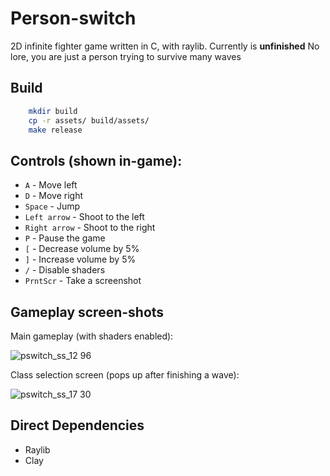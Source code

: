 # Person-switch
2D infinite fighter game written in C, with raylib.
Currently is **unfinished**
No lore, you are just a person trying to survive many waves

## Build
```bash
    mkdir build
    cp -r assets/ build/assets/
    make release 
```

## Controls (shown in-game):
 - `A`           - Move left
 - `D`           - Move right
 - `Space`       - Jump
 - `Left arrow`  - Shoot to the left
 - `Right arrow` - Shoot to the right
 - `P`           - Pause the game
 - `[`           - Decrease volume by 5%
 - `]`           - Increase volume by 5%
 - `/`           - Disable shaders
 - `PrntScr`     - Take a screenshot

## Gameplay screen-shots

Main gameplay (with shaders enabled):

![pswitch_ss_12 96](https://github.com/user-attachments/assets/15ff777f-695c-4c89-9201-ca1206c3bbf7)

Class selection screen (pops up after finishing a wave):

![pswitch_ss_17 30](https://github.com/user-attachments/assets/bc9aa6b8-36c2-45d0-94dd-14f3033d0648)

## Direct Dependencies
 - Raylib
 - Clay
